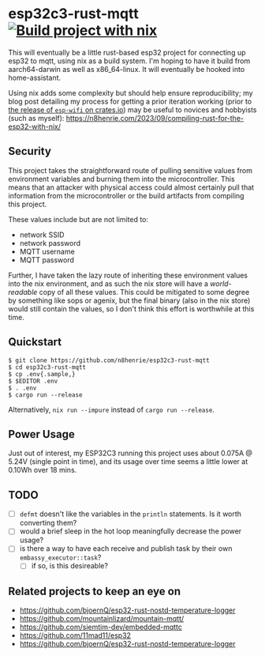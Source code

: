 # esp32c3-rust-mqtt [![Build project with nix](https://github.com/n8henrie/esp32c3-rust-mqtt/actions/workflows/build.yml/badge.svg)](https://github.com/n8henrie/esp32c3-rust-mqtt/actions/workflows/build.yml)

This will eventually be a little rust-based esp32 project for connecting up esp32 to mqtt, using nix as a build system.
I'm hoping to have it build from aarch64-darwin as well as x86_64-linux.
It will eventually be hooked into home-assistant.

Using nix adds some complexity but should help ensure reproducibility; my blog post detailing my process for getting a prior iteration working (prior to [the release of `esp-wifi` on crates.io](https://crates.io/crates/esp-wifi)) may be useful to novices and hobbyists (such as myself): https://n8henrie.com/2023/09/compiling-rust-for-the-esp32-with-nix/

## Security

This project takes the straightforward route of pulling sensitive values from environment variables and burning them into the microcontroller.
This means that an attacker with physical access could almost certainly pull that information from the microcontroller or the build artifacts from compiling this project.

These values include but are not limited to:
- network SSID
- network password
- MQTT username
- MQTT password

Further, I have taken the lazy route of inheriting these environment values into the nix environment, and as such the nix store will have a *world-readable* copy of all these values.
This could be mitigated to some degree by something like sops or agenix, but the final binary (also in the nix store) would still contain the values, so I don't think this effort is worthwhile at this time.

## Quickstart

```
$ git clone https://github.com/n8henrie/esp32c3-rust-mqtt
$ cd esp32c3-rust-mqtt
$ cp .env{.sample,}
$ $EDITOR .env
$ . .env
$ cargo run --release
```

Alternatively, `nix run --impure` instead of `cargo run --release`.

## Power Usage

Just out of interest, my ESP32C3 running this project uses about 0.075A @ 5.24V (single point in time), and its usage over time seems a little lower at 0.10Wh over 18 mins.

## TODO

- [ ] `defmt` doesn't like the variables in the `println` statements. Is it worth converting them?
- [ ] would a brief sleep in the hot loop meaningfully decrease the power usage?
- [ ] is there a way to have each receive and publish task by their own `embassy_executor::task`?
  - [ ] if so, is this desireable?

## Related projects to keep an eye on

- https://github.com/bjoernQ/esp32-rust-nostd-temperature-logger
- https://github.com/mountainlizard/mountain-mqtt/
- https://github.com/siemtim-dev/embedded-mqttc
- https://github.com/11mad11/esp32
- https://github.com/bjoernQ/esp32-rust-nostd-temperature-logger
